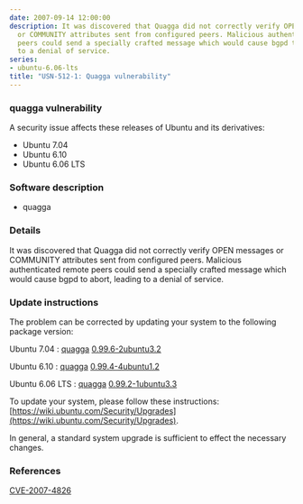 ```yaml
---
date: 2007-09-14 12:00:00
description: It was discovered that Quagga did not correctly verify OPEN messages
  or COMMUNITY attributes sent from configured peers. Malicious authenticated remote
  peers could send a specially crafted message which would cause bgpd to abort, leading
  to a denial of service.
series:
- ubuntu-6.06-lts
title: "USN-512-1: Quagga vulnerability"
---
```



### quagga vulnerability

A security issue affects these releases of Ubuntu and its derivatives:

* Ubuntu 7.04
* Ubuntu 6.10
* Ubuntu 6.06 LTS

### Software description

* quagga 

### Details

It was discovered that Quagga did not correctly verify OPEN messages or COMMUNITY attributes sent from configured peers. Malicious authenticated remote peers could send a specially crafted message which would cause bgpd to abort, leading to a denial of service. 

### Update instructions

The problem can be corrected by updating your system to the following package version:

Ubuntu 7.04
 : [quagga](https://launchpad.net/ubuntu/+source/quagga) <span> [0.99.6-2ubuntu3.2](https://launchpad.net/ubuntu/+source/quagga/0.99.6-2ubuntu3.2) </span> 

Ubuntu 6.10
 : [quagga](https://launchpad.net/ubuntu/+source/quagga) <span> [0.99.4-4ubuntu1.2](https://launchpad.net/ubuntu/+source/quagga/0.99.4-4ubuntu1.2) </span> 

Ubuntu 6.06 LTS
 : [quagga](https://launchpad.net/ubuntu/+source/quagga) <span> [0.99.2-1ubuntu3.3](https://launchpad.net/ubuntu/+source/quagga/0.99.2-1ubuntu3.3) </span> 

To update your system, please follow these instructions: [https://wiki.ubuntu.com/Security/Upgrades](https://wiki.ubuntu.com/Security/Upgrades).

In general, a standard system upgrade is sufficient to effect the necessary changes. 

### References

 
 [CVE-2007-4826](http://people.ubuntu.com/~ubuntu-security/cve/CVE-2007-4826)